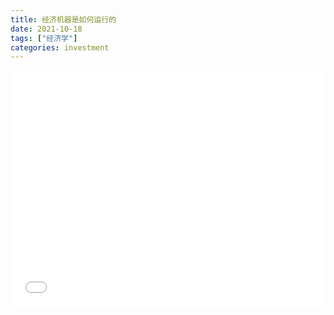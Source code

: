 ```yaml
---
title: 经济机器是如何运行的
date: 2021-10-18
tags: ["经济学"]
categories: investment
---
```


<iframe src="//player.bilibili.com/player.html?aid=49886326&bvid=BV15b411V74u&cid=87339990&page=1" scrolling="no" border="0" frameborder="no" framespacing="0" allowfullscreen="true" width="100%" style="aspect-ratio: 4/3"> </iframe>
